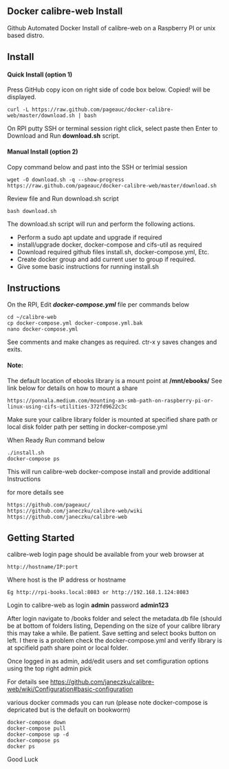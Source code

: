 ##      Docker calibre-web Install

Github Automated Docker Install of calibre-web on a Raspberry PI or unix based distro.

## Install

#### Quick Install (option 1)
Press GitHub copy icon on right side of code box below.  Copied! will be displayed.   

    curl -L https://raw.github.com/pageauc/docker-calibre-web/master/download.sh | bash

On RPI putty SSH or terminal session right click, select paste then Enter to Download and Run **download.sh** script.  

#### Manual Install (option 2)
Copy command below and past into the SSH or terlmial session

    wget -O download.sh -q --show-progress https://raw.github.com/pageauc/docker-calibre-web/master/download.sh

Review file and Run download.sh script

    bash download.sh

The download.sh script will run and perform the following actions.

* Perform a sudo apt update and upgrade if required
* install/upgrade docker, docker-compose and cifs-util as required
* Download required github files install.sh, docker-compose.yml, Etc.
* Create docker group and add current user to group if required.
* Give some basic instructions for running install.sh

## Instructions

On the RPI, Edit ***docker-compose.yml*** file per commands below

	cd ~/calibre-web
    cp docker-compose.yml docker-compose.yml.bak
    nano docker-compose.yml

See comments and make changes as required.  ctr-x y  saves changes and exits.

#### Note: 
The default location of ebooks library is a mount point at **/mnt/ebooks/**
See link below for details on how to mount a share

    https://ponnala.medium.com/mounting-an-smb-path-on-raspberry-pi-or-linux-using-cifs-utilities-372fd9622c3c

Make sure your calibre library folder is mounted at specified share path or
local disk folder path per setting in docker-compose.yml

When Ready Run command below

    ./install.sh
    docker-compose ps
	
This will run calibre-web docker-compose install and provide additional Instructions

for more details see 

    https://github.com/pageauc/ 
    https://github.com/janeczku/calibre-web/wiki
	https://github.com/janeczku/calibre-web

## Getting Started

calibre-web login page should be available from your web browser at

    http://hostname/IP:port

Where host is the IP address or hostname

    Eg http://rpi-books.local:8083 or http://192.168.1.124:8083

Login to calibre-web as login **admin**  password **admin123**

After login navigate to /books folder and select the metadata.db file (should be at bottom of folders listing,
Depending on the size of your calibre library this may take a while. Be patient.
Save setting and select books button on left.  I there is a problem check the docker-compose.yml 
and verify library is at spcifield path share point or local folder.

Once logged in as admin, add/edit users and set comfiguration options using the top right admin pick

For details see https://github.com/janeczku/calibre-web/wiki/Configuration#basic-configuration

various docker commads you can run (please note docker-compose is depricated but is the default on bookworm)

    docker-compose down
	docker-compose pull
	docker-compose up -d
	docker-compose ps
	docker ps

Good Luck